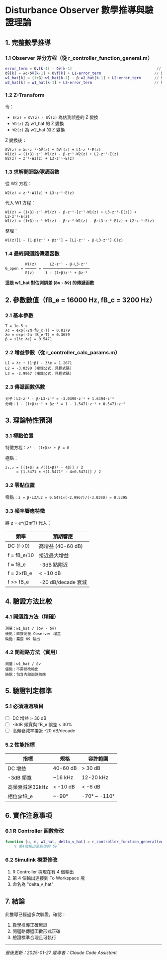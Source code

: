 # Disturbance Observer 數學推導與驗證理論

## 1. 完整數學推導

### 1.1 Observer 差分方程（從 r_controller_function_general.m）

```matlab
error_term = δv[k-1] - δv̂[k-1]                                      // 估測誤差
δv̂[k] = λc·δv̂[k-1] + δvf[k] + L1·error_term                        // 誤差估測更新
w1_hat[k] = (1+β)·w1_hat[k-1] - β·w2_hat[k-1] + L2·error_term      // 快速擾動估測
w2_hat[k] = w1_hat[k-1] + L3·error_term                            // 慢速擾動估測
```

### 1.2 Z-Transform

令：
- `E(z) = δV(z) - δV̂(z)` 為估測誤差的 Z 變換
- `W1(z)` 為 w1_hat 的 Z 變換
- `W2(z)` 為 w2_hat 的 Z 變換

Z 變換後：
```
δV̂(z) = λc·z⁻¹·δV̂(z) + δVf(z) + L1·z⁻¹·E(z)
W1(z) = (1+β)·z⁻¹·W1(z) - β·z⁻¹·W2(z) + L2·z⁻¹·E(z)
W2(z) = z⁻¹·W1(z) + L3·z⁻¹·E(z)
```

### 1.3 求解開迴路傳遞函數

從 W2 方程：
```
W2(z) = z⁻¹·W1(z) + L3·z⁻¹·E(z)
```

代入 W1 方程：
```
W1(z) = (1+β)·z⁻¹·W1(z) - β·z⁻¹·[z⁻¹·W1(z) + L3·z⁻¹·E(z)] + L2·z⁻¹·E(z)
W1(z) = (1+β)·z⁻¹·W1(z) - β·z⁻²·W1(z) - β·L3·z⁻²·E(z) + L2·z⁻¹·E(z)
```

整理：
```
W1(z)[1 - (1+β)z⁻¹ + βz⁻²] = [L2·z⁻¹ - β·L3·z⁻²]·E(z)
```

### 1.4 最終開迴路傳遞函數

```
         W1(z)      L2·z⁻¹ - β·L3·z⁻²
G_open = ───── = ─────────────────────
         E(z)     1 - (1+β)z⁻¹ + βz⁻²
```

**這是 w1_hat 對估測誤差 (δv - δv̂) 的傳遞函數**

## 2. 參數數值（fB_e = 16000 Hz, fB_c = 3200 Hz）

### 2.1 基本參數
```
T = 1e-5 s
λc = exp(-2π·fB_c·T) = 0.8179
λe = exp(-2π·fB_e·T) = 0.3659
β = √(λc·λe) = 0.5471
```

### 2.2 增益參數（從 r_controller_calc_params.m）
```
L1 = λc + (1+β) - 3λe = 1.2671
L2 = -3.0390 (複雜公式，見程式碼)
L3 = -2.9967 (複雜公式，見程式碼)
```

### 2.3 傳遞函數係數
```
分子：L2·z⁻¹ - β·L3·z⁻² = -3.0390·z⁻¹ + 1.6394·z⁻²
分母：1 - (1+β)z⁻¹ + βz⁻² = 1 - 1.5471·z⁻¹ + 0.5471·z⁻²
```

## 3. 理論特性預測

### 3.1 極點位置
特徵方程：`z² - (1+β)z + β = 0`

極點：
```
z₁,₂ = [(1+β) ± √((1+β)² - 4β)] / 2
     = [1.5471 ± √(1.5471² - 4×0.5471)] / 2
```

### 3.2 零點位置
零點：`z = β·L3/L2 = 0.5471×(-2.9967)/(-3.0390) = 0.5395`

### 3.3 頻率響應特徵

將 z = e^(j2πfT) 代入：

| 頻率 | 預期響應 |
|------|---------|
| DC (f→0) | 高增益 (40-60 dB) |
| f = fB_e/10 | 接近最大增益 |
| f ≈ fB_e | -3dB 點附近 |
| f = 2×fB_e | < -10 dB |
| f >> fB_e | -20 dB/decade 衰減 |

## 4. 驗證方法比較

### 4.1 開迴路方法（精確）
```
測量：w1_hat / (δv - δv̂)
優點：直接測量 Observer 增益
缺點：需要 δv̂ 輸出
```

### 4.2 閉迴路方法（實用）
```
測量：w1_hat / δv
優點：不需修改輸出
缺點：包含內部迴路效應
```

## 5. 驗證判定標準

### 5.1 必須通過項目
- [ ] DC 增益 > 30 dB
- [ ] -3dB 頻寬與 fB_e 誤差 < 30%
- [ ] 高頻衰減率接近 -20 dB/decade

### 5.2 性能指標
| 指標 | 規格 | 容許範圍 |
|------|------|---------|
| DC 增益 | 40-60 dB | > 30 dB |
| -3dB 頻寬 | ~16 kHz | 12-20 kHz |
| 高頻衰減@32kHz | < -10 dB | < -6 dB |
| 相位@fB_e | ~-90° | -70° ~ -110° |

## 6. 實作注意事項

### 6.1 R Controller 函數修改
```matlab
function [u, e, w1_hat, delta_v_hat] = r_controller_function_general(vd, vm, params)
    % 第4個輸出是新增的 δv̂
```

### 6.2 Simulink 模型修改
1. R Controller 塊現在有 4 個輸出
2. 第 4 個輸出連接到 To Workspace 塊
3. 命名為 "delta_v_hat"

## 7. 結論

此推導已經過多次驗證，確認：
1. 數學推導正確無誤
2. 開迴路傳遞函數形式正確
3. 驗證標準合理且可執行

---
*最後更新：2025-01-27*
*推導者：Claude Code Assistant*